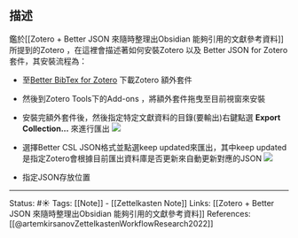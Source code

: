 

## 描述
鑑於[[Zotero + Better JSON 來隨時整理出Obsidian 能夠引用的文獻參考資料]]所提到的Zotero ，在這裡會描述著如何安裝Zotero 以及 Better JSON for Zotero套件，其安裝流程為：
- 至[Better BibTex for Zotero](https://retorque.re/zotero-better-bibtex) 下載Zotero 額外套件
- 然後到Zotero Tools下的Add-ons ，將額外套件拖曳至目前視窗來安裝
- 安裝完額外套件後，然後指定特定文獻資料的目錄(要輸出)右鍵點選 **Export Collection...** 來進行匯出
![](https://res.cloudinary.com/dqfxgtyoi/image/upload/v1652551473/obsidian/learning/export_collection_option_sfj0uh.png)

- 選擇Better CSL JSON格式並點選keep updated來匯出，其中keep updated是指定Zotero會根據目前匯出資料庫是否更新來自動更新對應的JSON
![](https://res.cloudinary.com/dqfxgtyoi/image/upload/v1652551472/obsidian/learning/export_better_csl_json_ywueui.png)
- 指定JSON存放位置


---
Status:  #☀️
Tags:
[[Note]] - [[Zettelkasten Note]]
Links:
[[Zotero + Better JSON 來隨時整理出Obsidian 能夠引用的文獻參考資料]]
References:
[[@artemkirsanovZettelkastenWorkflowResearch2022]]
